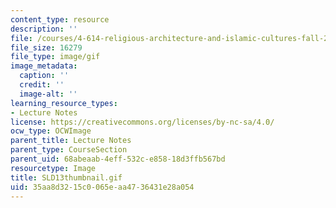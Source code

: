 ```yaml
---
content_type: resource
description: ''
file: /courses/4-614-religious-architecture-and-islamic-cultures-fall-2002/35aa8d3215c0065eaa4736431e28a054_SLD13thumbnail.gif
file_size: 16279
file_type: image/gif
image_metadata:
  caption: ''
  credit: ''
  image-alt: ''
learning_resource_types:
- Lecture Notes
license: https://creativecommons.org/licenses/by-nc-sa/4.0/
ocw_type: OCWImage
parent_title: Lecture Notes
parent_type: CourseSection
parent_uid: 68abeaab-4eff-532c-e858-18d3ffb567bd
resourcetype: Image
title: SLD13thumbnail.gif
uid: 35aa8d32-15c0-065e-aa47-36431e28a054
---
```

